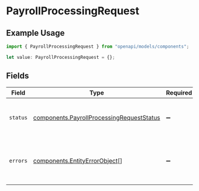 # PayrollProcessingRequest

## Example Usage

```typescript
import { PayrollProcessingRequest } from "openapi/models/components";

let value: PayrollProcessingRequest = {};
```

## Fields

| Field                                                                                                  | Type                                                                                                   | Required                                                                                               | Description                                                                                            |
| ------------------------------------------------------------------------------------------------------ | ------------------------------------------------------------------------------------------------------ | ------------------------------------------------------------------------------------------------------ | ------------------------------------------------------------------------------------------------------ |
| `status`                                                                                               | [components.PayrollProcessingRequestStatus](../../models/components/payrollprocessingrequeststatus.md) | :heavy_minus_sign:                                                                                     | The status of the payroll processing request                                                           |
| `errors`                                                                                               | [components.EntityErrorObject](../../models/components/entityerrorobject.md)[]                         | :heavy_minus_sign:                                                                                     | Errors that occurred during async payroll processing                                                   |